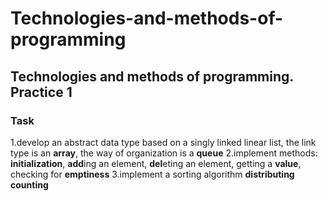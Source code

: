 # Technologies-and-methods-of-programming
## Technologies and methods of programming. Practice 1
### Task
1.develop an abstract data type based on a singly linked linear list, the link type is an **array**, the way of organization is a **queue**
2.implement methods: **initialization**, **add**ing an element, **del**eting an element, getting a **value**, checking for **emptiness**
3.implement a sorting algorithm **distributing counting**
